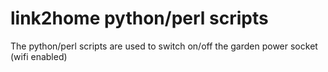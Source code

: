 # link2home python/perl scripts 
The python/perl scripts are used to switch on/off the garden power socket (wifi enabled)
